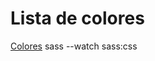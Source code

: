 # Lista de colores
[Colores](https://getbootstrap.com/docs/5.0/customize/color/)
sass --watch sass:css
